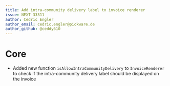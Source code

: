 ```yaml
---
title: Add intra-community delivery label to invoice renderer
issue: NEXT-33311
author: Cedric Engler
author_email: cedric.engler@pickware.de
author_github: @ceddy610
---
```

# Core
* Added new function `isAllowIntraCommunityDelivery` to `InvoiceRenderer` to check if the intra-community delivery label should be displayed on the invoice
